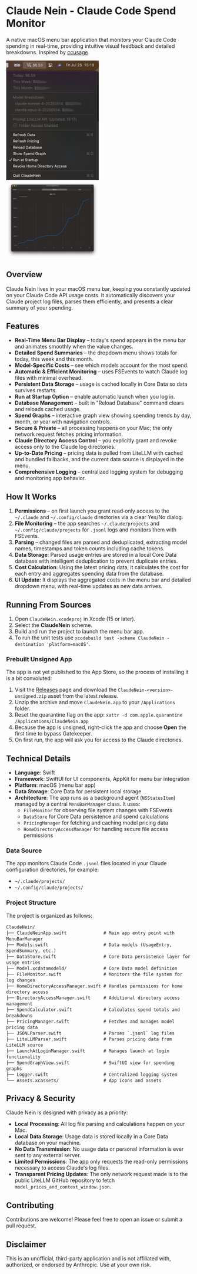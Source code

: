 # Claude Nein - Claude Code Spend Monitor

A native macOS menu bar application that monitors your Claude Code spending in real-time, providing intuitive visual feedback and detailed breakdowns. Inspired by [ccusage](https://github.com/ryoppippi/ccusage/).

<img src="images/ClaudeNein1.png" width="50%"> <img src="images/ClaudeNein2.png" width="50%">

## Overview

Claude Nein lives in your macOS menu bar, keeping you constantly updated on your Claude Code API usage costs. It automatically discovers your Claude project log files, parses them efficiently, and presents a clear summary of your spending.

## Features

- **Real-Time Menu Bar Display** – today's spend appears in the menu bar and animates smoothly when the value changes.
- **Detailed Spend Summaries** – the dropdown menu shows totals for today, this week and this month.
- **Model‑Specific Costs** – see which models account for the most spend.
- **Automatic & Efficient Monitoring** – uses FSEvents to watch Claude log files with minimal overhead.
- **Persistent Data Storage** – usage is cached locally in Core Data so data survives restarts.
- **Run at Startup Option** – enable automatic launch when you log in.
- **Database Management** – built in "Reload Database" command clears and reloads cached usage.
- **Spend Graphs** – interactive graph view showing spending trends by day, month, or year with navigation controls.
- **Secure & Private** – all processing happens on your Mac; the only network request fetches pricing information.
- **Claude Directory Access Control** – you explicitly grant and revoke access only to the Claude log directories.
- **Up‑to‑Date Pricing** – pricing data is pulled from LiteLLM with cached and bundled fallbacks, and the current data source is displayed in the menu.
- **Comprehensive Logging** – centralized logging system for debugging and monitoring app behavior.

## How It Works

1.  **Permissions** – on first launch you grant read‑only access to the `~/.claude` and `~/.config/claude` directories via a clear Yes/No dialog.
2.  **File Monitoring** – the app searches `~/.claude/projects` and `~/.config/claude/projects` for `.jsonl` logs and monitors them with FSEvents.
3.  **Parsing** – changed files are parsed and deduplicated, extracting model names, timestamps and token counts including cache tokens.
4.  **Data Storage**: Parsed usage entries are stored in a local Core Data database with intelligent deduplication to prevent duplicate entries.
5.  **Cost Calculation**: Using the latest pricing data, it calculates the cost for each entry and aggregates spending data from the database.
6.  **UI Update**: It displays the aggregated costs in the menu bar and detailed dropdown menu, with real-time updates as new data arrives.

## Running From Sources

1. Open `ClaudeNein.xcodeproj` in Xcode (15 or later).
2. Select the **ClaudeNein** scheme.
3. Build and run the project to launch the menu bar app.
4. To run the unit tests use `xcodebuild test -scheme ClaudeNein -destination 'platform=macOS'`.

### Prebuilt Unsigned App
The app is not yet published to the App Store, so the process of installing it is a bit convoluted:
1. Visit the [Releases](https://github.com/forketyfork/claude-nein/releases) page and download the `ClaudeNein-<version>-unsigned.zip` asset from the latest release.
2. Unzip the archive and move `ClaudeNein.app` to your `/Applications` folder.
3. Reset the quarantine flag on the app: `xattr -d com.apple.quarantine /Applications/ClaudeNein.app`
4. Because the app is unsigned, right-click the app and choose **Open** the first time to bypass Gatekeeper.
5. On first run, the app will ask you for access to the Claude directories.

## Technical Details

-   **Language**: Swift
-   **Framework**: SwiftUI for UI components, AppKit for menu bar integration
-   **Platform**: macOS (menu bar app)
-   **Data Storage**: Core Data for persistent local storage
-   **Architecture**: The app runs as a background agent (`NSStatusItem`) managed by a central `MenuBarManager` class. It uses:
    - `FileMonitor` for observing file system changes with FSEvents
    - `DataStore` for Core Data persistence and spend calculations
    - `PricingManager` for fetching and caching model pricing data
    - `HomeDirectoryAccessManager` for handling secure file access permissions

### Data Source

The app monitors Claude Code `.jsonl` files located in your Claude configuration directories, for example:

- `~/.claude/projects/`
- `~/.config/claude/projects/`

### Project Structure

The project is organized as follows:

```
ClaudeNein/
├── ClaudeNeinApp.swift              # Main app entry point with MenuBarManager
├── Models.swift                     # Data models (UsageEntry, SpendSummary, etc.)
├── DataStore.swift                  # Core Data persistence layer for usage entries
├── Model.xcdatamodeld/              # Core Data model definition
├── FileMonitor.swift                # Monitors the file system for log changes
├── HomeDirectoryAccessManager.swift # Handles permissions for home directory access
├── DirectoryAccessManager.swift     # Additional directory access management
├── SpendCalculator.swift            # Calculates spend totals and breakdowns
├── PricingManager.swift             # Fetches and manages model pricing data
├── JSONLParser.swift                # Parses `.jsonl` log files
├── LiteLLMParser.swift              # Parses pricing data from LiteLLM source
├── LaunchAtLoginManager.swift       # Manages launch at login functionality
├── SpendGraphView.swift             # SwiftUI view for spending graphs
├── Logger.swift                     # Centralized logging system
└── Assets.xcassets/                 # App icons and assets
```

## Privacy & Security

Claude Nein is designed with privacy as a priority:

-   **Local Processing**: All log file parsing and calculations happen on your Mac.
-   **Local Data Storage**: Usage data is stored locally in a Core Data database on your machine.
-   **No Data Transmission**: No usage data or personal information is ever sent to any external server.
-   **Limited Permissions**: The app only requests the read-only permissions necessary to access Claude's log files.
-   **Transparent Pricing Updates**: The only network request made is to the public LiteLLM GitHub repository to fetch `model_prices_and_context_window.json`.

## Contributing

Contributions are welcome! Please feel free to open an issue or submit a pull request.

## Disclaimer

This is an unofficial, third-party application and is not affiliated with, authorized, or endorsed by Anthropic. Use at your own risk.
